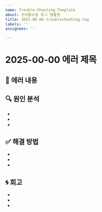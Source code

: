 ```yaml
---
name: Trouble-Shooting-Template
about: 트러블슈팅 로그 템플릿
title: 2025-00-00-troubleshooting-log
labels: ''
assignees: ''

---
```


# 2025-00-00 에러 제목

## 🐞 에러 내용


## 🔍 원인 분석
- 
- 
- 

## ✅ 해결 방법
- 
- 
- 

## 🌀 회고
- 
- 
-

